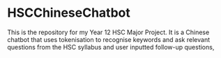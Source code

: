 # HSCChineseChatbot
This is the repository for my Year 12 HSC Major Project. It is a Chinese chatbot that uses tokenisation to recognise keywords and ask relevant questions from the HSC syllabus and user inputted follow-up questions,
